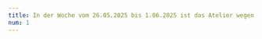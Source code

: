 ```yaml
---
title: In der Woche vom 26.05.2025 bis 1.06.2025 ist das Atelier wegen Urlaub geschlossen.
num: 1
---
```


